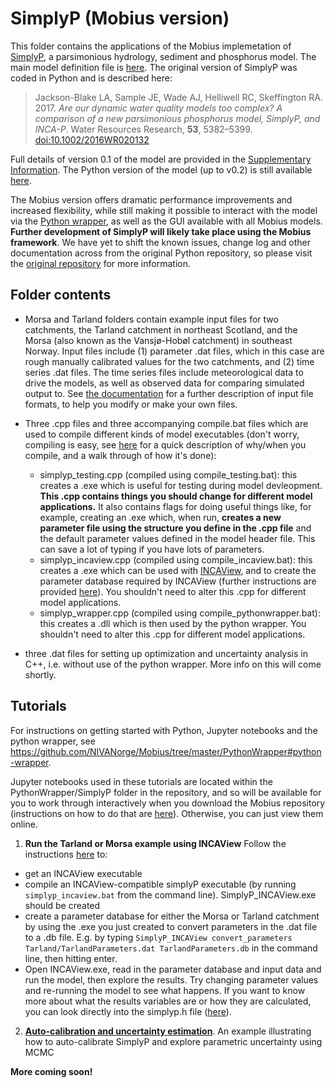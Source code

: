 # SimplyP (Mobius version)

This folder contains the applications of the Mobius implemetation of [SimplyP](https://github.com/LeahJB/SimplyP), a parsimonious hydrology, sediment and phosphorus model. The main model definition file is [here](https://github.com/NIVANorge/Mobius/blob/master/Modules/SimplyP.h). The original version of SimplyP was coded in Python and is described here:

> Jackson-Blake LA, Sample JE, Wade AJ, Helliwell RC, Skeffington RA. 2017. *Are our dynamic water quality models too complex? A comparison of a new parsimonious phosphorus model, SimplyP, and INCA-P*. Water Resources Research, **53**, 5382–5399. [doi:10.1002/2016WR020132](http://onlinelibrary.wiley.com/doi/10.1002/2016WR020132/abstract;jsessionid=7E1F1066482B9FFDBC29BA6B5A80042C.f04t01)

Full details of version 0.1 of the model are provided in the [Supplementary Information](https://agupubs.onlinelibrary.wiley.com/action/downloadSupplement?doi=10.1002%2F2016WR020132&file=wrcr22702-sup-0001-2016WR020132-s01.pdf). The Python version of the model (up to v0.2) is still available [here](https://github.com/LeahJB/SimplyP).

The Mobius version offers dramatic performance improvements and increased flexibility, while still making it possible to interact with the model via the [Python wrapper](https://github.com/NIVANorge/Mobius/tree/master/PythonWrapper), as well as the GUI available with all Mobius models. **Further development of SimplyP will likely take place using the Mobius framework**. We have yet to shift the known issues, change log and other documentation across from the original Python repository, so please visit the [original repository](https://github.com/LeahJB/SimplyP) for more information.

## Folder contents

* Morsa and Tarland folders contain example input files for two catchments, the Tarland catchment in northeast Scotland, and the Morsa (also known as the Vansjø-Hobøl catchment) in southeast Norway. Input files include (1) parameter .dat files, which in this case are rough manually calibrated values for the two catchments, and (2) time series .dat files. The time series files include meteorological data to drive the models, as well as observed data for comparing simulated output to. See [the documentation](https://github.com/NIVANorge/Mobius/tree/master/Documentation) for a further description of input file formats, to help you modify or make your own files.

* Three .cpp files and three accompanying compile.bat files which are used to compile different kinds of model executables (don't worry, compiling is easy, see [here](https://github.com/NIVANorge/Mobius#compile-a-model-run-it-and-make-some-changes) for a quick description of why/when you compile, and a walk through of how it's done):

  - simplyp_testing.cpp (compiled using compile_testing.bat): this creates a .exe which is useful for testing during model devleopment. **This .cpp contains things you should change for different model applications.** It also contains flags for doing useful things like, for example, creating an .exe which, when run, **creates a new parameter file using the structure you define in the .cpp file** and the default parameter values defined in the model header file. This can save a lot of typing if you have lots of parameters.
  - simplyp_incaview.cpp (compiled using compile_incaview.bat): this creates a .exe which can be used with [INCAView](https://github.com/NIVANorge/Mobius#the-incaview-graphical-user-interface), and to create the parameter database required by INCAView (further instructions are provided [here](https://github.com/NIVANorge/Mobius#the-incaview-graphical-user-interface)). You shouldn't need to alter this .cpp for different model applications.
  - simplyp_wrapper.cpp (compiled using compile_pythonwrapper.bat): this creates a .dll which is then used by the python wrapper. You shouldn't need to alter this .cpp for different model applications.
  
* three .dat files for setting up optimization and uncertainty analysis in C++, i.e. without use of the python wrapper. More info on this will come shortly.


## Tutorials

For instructions on getting started with Python, Jupyter notebooks and the python wrapper, see https://github.com/NIVANorge/Mobius/tree/master/PythonWrapper#python-wrapper.

Jupyter notebooks used in these tutorials are located within the PythonWrapper/SimplyP folder in the repository, and so will be available for you to work through interactively when you download the Mobius repository (instructions on how to do that are [here](https://github.com/NIVANorge/Mobius#download-the-repository)). Otherwise, you can just view them online.

 1. **Run the Tarland or Morsa example using INCAView**
 Follow the instructions [here](https://github.com/NIVANorge/Mobius#the-incaview-graphical-user-interface) to:
 * get an INCAView executable
 * compile an INCAView-compatible simplyP executable (by running `simplyp_incaview.bat` from the command line). SimplyP_INCAView.exe should be created
 * create a parameter database for either the Morsa or Tarland catchment by using the .exe you just created to convert parameters in the .dat file to a .db file. E.g. by typing `SimplyP_INCAView convert_parameters Tarland/TarlandParameters.dat TarlandParameters.db` in the command line, then hitting enter.
 * Open INCAView.exe, read in the parameter database and input data and run the model, then explore the results. Try changing parameter values and re-running the model to see what happens. If you want to know more about what the results variables are or how they are calculated, you can look directly into the simplyp.h file ([here](https://github.com/NIVANorge/Mobius/blob/master/Modules/SimplyP.h)).
 
 2. **[Auto-calibration and uncertainty estimation](https://nbviewer.jupyter.org/github/NIVANorge/Mobius/blob/master/PythonWrapper/SimplyP/simplyp_calibration.ipynb)**. An example illustrating how to auto-calibrate SimplyP and explore parametric uncertainty using MCMC

**More coming soon!**
